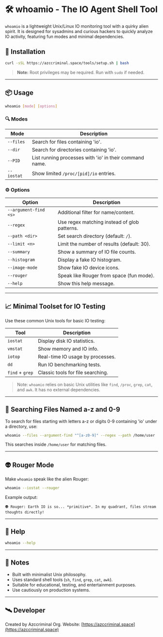 # 🛠️ whoamio - The IO Agent Shell Tool

`whoamio` is a lightweight Unix/Linux IO monitoring tool with a quirky alien spirit. It is designed for sysadmins and curious hackers to quickly analyze IO activity, featuring fun modes and minimal dependencies.

## 🚀 Installation

```bash
curl -sSL https://azccriminal.space/tools/setup.sh | bash
````

> **Note:** Root privileges may be required. Run with `sudo` if needed.

---

## 📦 Usage

```bash
whoamio [mode] [options]
```

### 🔍 Modes

| Mode       | Description                                             |
| ---------- | ------------------------------------------------------- |
| `--files`  | Search for files containing 'io'.                       |
| `--dir`    | Search for directories containing 'io'.                 |
| `--PID`    | List running processes with 'io' in their command name. |
| `--iostat` | Show limited `/proc/[pid]/io` entries.                  |

### ⚙️ Options

| Option                | Description                                  |
| --------------------- | -------------------------------------------- |
| `--argument-find <s>` | Additional filter for name/content.          |
| `--regex`             | Use regex matching instead of glob patterns. |
| `--path <dir>`        | Set search directory (default: `/`).         |
| `--limit <n>`         | Limit the number of results (default: 30).   |
| `--summary`           | Show a summary of IO file counts.            |
| `--histogram`         | Display a fake IO histogram.                 |
| `--image-mode`        | Show fake IO device icons.                   |
| `--rouger`            | Speak like Rouger from space (fun mode).     |
| `--help`              | Show this help message.                      |

---

## 📈 Minimal Toolset for IO Testing

Use these common Unix tools for basic IO testing:

| Tool            | Description                       |
| --------------- | --------------------------------- |
| `iostat`        | Display disk IO statistics.       |
| `vmstat`        | Show memory and IO info.          |
| `iotop`         | Real-time IO usage by processes.  |
| `dd`            | Run IO benchmarking tests.        |
| `find` + `grep` | Classic tools for file searching. |

> Note: `whoamio` relies on basic Unix utilities like `find`, `/proc`, `grep`, `cat`, and `awk`. It has no external dependencies.

---

## 🔡 Searching Files Named a-z and 0-9

To search for files starting with letters a-z or digits 0-9 containing 'io' under a directory, use:

```bash
whoamio --files --argument-find "^[a-z0-9]" --regex --path /home/user
```

This searches inside `/home/user` for matching files.

---

## 👽 Rouger Mode

Make `whoamio` speak like the alien Rouger:

```bash
whoamio --iostat --rouger
```

Example output:

```
👽 Rouger: Earth IO is so... *primitive*. In my quadrant, files stream thoughts directly!
```

---

## 📜 Help

```bash
whoamio --help
```

---

## 🧠 Notes

* Built with minimalist Unix philosophy.
* Uses standard shell tools (`sh`, `find`, `grep`, `cat`, `awk`).
* Suitable for educational, testing, and entertainment purposes.
* Use cautiously on production systems.

---

## 🛰️ Developer

Created by Azccriminal Org.
Website: [https://azccriminal.space](https://azccriminal.space)

```
